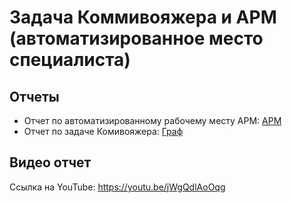 # Задача Коммивояжера и АРМ (автоматизированное место специалиста)
## Отчеты

- Отчет по автоматизированному рабочему месту АРМ: [АРМ](/armtest/ARM_files/АРМ.md)
- Отчет по задаче Комивояжера: [Граф](/SalesmanProblem/KOMMI_files/Kommi.md)

## Видео отчет
Ссылка на YouTube: https://youtu.be/jWgQdlAoOqg
